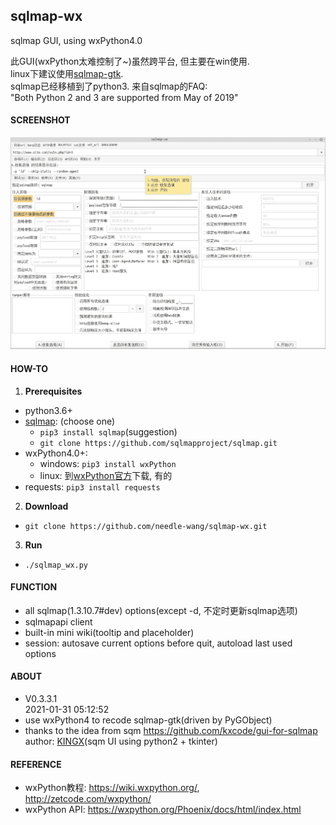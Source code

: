 ## sqlmap-wx
sqlmap GUI, using wxPython4.0

此GUI(wxPython太难控制了~)虽然跨平台, 但主要在win使用.  
linux下建议使用[sqlmap-gtk](https://github.com/needle-wang/sqlmap-gtk).   
sqlmap已经移植到了python3. 来自sqlmap的FAQ:  
"Both Python 2 and 3 are supported from May of 2019"

#### SCREENSHOT
![screenshot](https://github.com/needle-wang/sqlmap-wx/blob/master/screenshots/sqlmap-wx1.png)

#### HOW-TO
1. **Prerequisites**
  - python3.6+
  - [sqlmap](https://github.com/sqlmapproject/sqlmap): (choose one)
    - `pip3 install sqlmap`(suggestion)
    - `git clone https://github.com/sqlmapproject/sqlmap.git`
  - wxPython4.0+:
     - windows: `pip3 install wxPython`
     - linux: 到[wxPython官方](https://wxpython.org/pages/downloads/index.html)下载, 有的
  - requests: `pip3 install requests`
2. **Download**
  - `git clone https://github.com/needle-wang/sqlmap-wx.git`
3. **Run**
  - `./sqlmap_wx.py`

#### FUNCTION
- all sqlmap(1.3.10.7#dev) options(except -d, 不定时更新sqlmap选项)
- sqlmapapi client
- built-in mini wiki(tooltip and placeholder)
- session: autosave current options before quit, autoload last used options

#### ABOUT
- V0.3.3.1  
   2021-01-31 05:12:52
- use wxPython4 to recode sqlmap-gtk(driven by PyGObject)
- thanks to the idea from sqm <https://github.com/kxcode/gui-for-sqlmap>  
  author: [KINGX](https://github.com/kxcode)(sqm UI using python2 + tkinter)

#### REFERENCE
- wxPython教程: https://wiki.wxpython.org/, http://zetcode.com/wxpython/
- wxPython API: https://wxpython.org/Phoenix/docs/html/index.html
